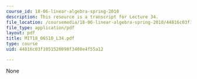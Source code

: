```yaml
---
course_id: 18-06-linear-algebra-spring-2010
description: This resource is a transcript for Lecture 34.
file_location: /coursemedia/18-06-linear-algebra-spring-2010/44816c03f1051520098f3408e4f55a12_MIT18_06S10_L34.pdf
file_type: application/pdf
layout: pdf
title: MIT18_06S10_L34.pdf
type: course
uid: 44816c03f1051520098f3408e4f55a12

---
```

None